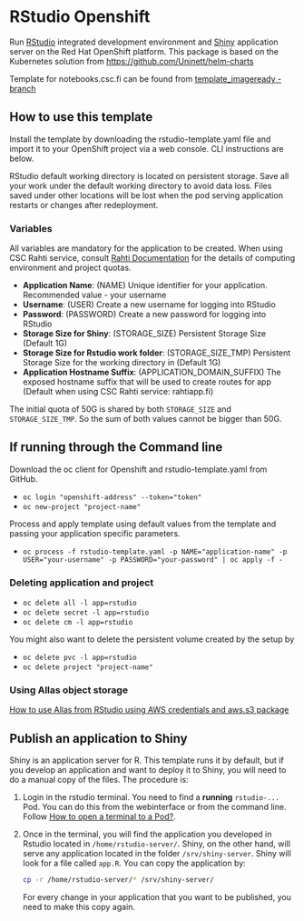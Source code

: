 # RStudio Openshift

Run [RStudio](https://www.rstudio.com/) integrated development environment and
 [Shiny](https://www.rstudio.com/products/shiny/shiny-server/) application server
 on the Red Hat OpenShift platform. This package is based on the Kubernetes solution from
 <https://github.com/Uninett/helm-charts>

Template for notebooks.csc.fi can be found from [template_imageready -branch](https://github.com/CSCfi/rstudio-openshift/tree/template_imageready)

## How to use this template

Install the template by downloading the rstudio-template.yaml file and import it to
your OpenShift project via a web console. CLI instructions are below.

RStudio default working directory is located on persistent storage. Save all your
work under the default working directory to avoid data loss. Files saved under
other locations will be lost when the pod serving application restarts or changes after
redeployment.

### Variables

All variables are mandatory for the application to be created. When using CSC Rahti
service, consult [Rahti Documentation](https://rahtiapp.fi/) for the details of
computing environment and project quotas.

- **Application Name**: (NAME) Unique identifier for your application. Recommended
 value - your username
- **Username**: (USER) Create a new username for logging into RStudio
- **Password**: (PASSWORD) Create a new password for logging into RStudio
- **Storage Size for Shiny**: (STORAGE_SIZE) Persistent Storage Size (Default 1G)
- **Storage Size for Rstudio work folder**: (STORAGE_SIZE_TMP) Persistent Storage Size for the working directory in (Default 1G)
- **Application Hostname Suffix**: (APPLICATION_DOMAIN_SUFFIX) The exposed hostname
  suffix that will be used to create routes for app (Default when using CSC Rahti
  service: rahtiapp.fi)

The initial quota of 50G is shared by both `STORAGE_SIZE` and `STORAGE_SIZE_TMP`. So the sum of both values cannot be bigger than 50G.

## If running through the Command line

Download the oc client for Openshift and rstudio-template.yaml from GitHub.

- `oc login "openshift-address" --token="token"`
- `oc new-project "project-name"`

Process and apply template using default values from the template and passing your  application specific parameters.

- `oc process -f rstudio-template.yaml -p NAME="application-name" -p USER="your-username" -p PASSWORD="your-password" | oc apply -f -`

### Deleting application and project

- `oc delete all -l app=rstudio`
- `oc delete secret -l app=rstudio`
- `oc delete cm -l app=rstudio`

You might also want to delete the persistent volume created by the setup by

- `oc delete pvc -l app=rstudio`
- `oc delete project "project-name"`

### Using Allas object storage

[How to use Allas from RStudio using AWS credentials and aws.s3 package](https://github.com/CSCfi/rstudio-openshift/blob/master/Allas.md)

## Publish an application to Shiny

Shiny is an application server for R. This template runs it by default, but if you develop an application and want to deploy it to Shiny, you will need to do a manual copy of the files. The procedure is:

1. Login in the rstudio terminal. You need to find a **running** `rstudio-...` Pod. You can do this from the webinterface or from the command line. Follow [How to open a terminal to a Pod?](https://docs.csc.fi/support/faq/terminal-rahti-pod/).

1. Once in the terminal, you will find the application you developed in Rstudio located in `/home/rstudio-server/`. Shiny, on the other hand, will serve any application located in the folder `/srv/shiny-server`. Shiny will look for a file called `app.R`. You can copy the application by:

	```sh
	cp -r /home/rstudio-server/* /srv/shiny-server/
	```

	For every change in your application that you want to be published, you need to make this copy again.
